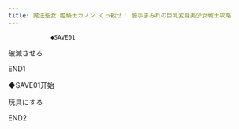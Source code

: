 ```yaml
---
title: 魔法聖女 姫騎士カノン くっ殺せ！ 触手まみれの巨乳変身美少女戦士攻略
---
```


                ◆SAVE01

破滅させる



END1



◆SAVE01开始

玩具にする



END2


              
